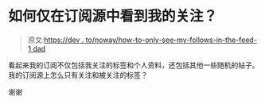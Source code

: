 # 如何仅在订阅源中看到我的关注？

> 原文:[https://dev . to/noway/how-to-only-see-my-follows-in-the-feed-1 dad](https://dev.to/noway/how-to-only-see-my-follows-in-the-feed-1dad)

看起来我的订阅不仅包括我关注的标签和个人资料，还包括其他一些随机的帖子。我的订阅源上怎么只有关注和被关注的标签？

谢谢